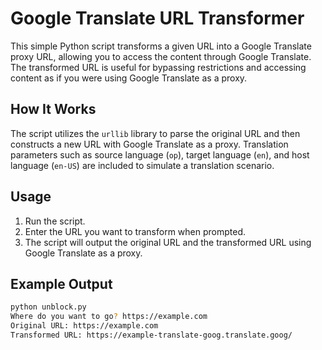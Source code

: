 # Google Translate URL Transformer

This simple Python script transforms a given URL into a Google Translate proxy URL, allowing you to access the content through Google Translate. The transformed URL is useful for bypassing restrictions and accessing content as if you were using Google Translate as a proxy.

## How It Works

The script utilizes the `urllib` library to parse the original URL and then constructs a new URL with Google Translate as a proxy. Translation parameters such as source language (`op`), target language (`en`), and host language (`en-US`) are included to simulate a translation scenario.

## Usage

1. Run the script.
2. Enter the URL you want to transform when prompted.
3. The script will output the original URL and the transformed URL using Google Translate as a proxy.

## Example Output
```bash
python unblock.py
Where do you want to go? https://example.com
Original URL: https://example.com
Transformed URL: https://example-translate-goog.translate.goog/
